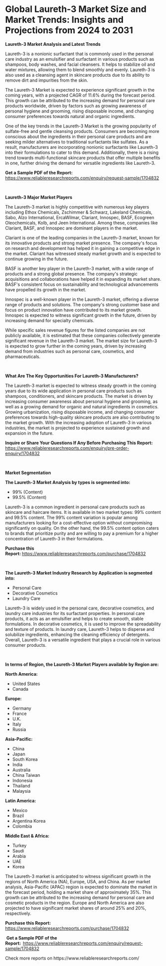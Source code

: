 <p><h1>Global Laureth-3 Market Size and Market Trends: Insights and Projections from 2024 to 2031</h1></p><p><strong>Laureth-3 Market Analysis and Latest Trends</strong></p>
<p><p>Laureth-3 is a nonionic surfactant that is commonly used in the personal care industry as an emulsifier and surfactant in various products such as shampoos, body washes, and facial cleansers. It helps to stabilize oil and water mixtures, allowing them to blend smoothly and evenly. Laureth-3 is also used as a cleansing agent in skincare products due to its ability to remove dirt and impurities from the skin.</p><p>The Laureth-3 Market is expected to experience significant growth in the coming years, with a projected CAGR of 11.6% during the forecast period. This growth can be attributed to the increasing demand for personal care products worldwide, driven by factors such as growing awareness of personal hygiene and grooming, rising disposable income, and changing consumer preferences towards natural and organic ingredients.</p><p>One of the key trends in the Laureth-3 Market is the growing popularity of sulfate-free and gentle cleansing products. Consumers are becoming more conscious about the ingredients in their personal care products and are seeking milder alternatives to traditional surfactants like sulfates. As a result, manufacturers are incorporating nonionic surfactants like Laureth-3 into their formulations to cater to this demand. Additionally, there is a rising trend towards multi-functional skincare products that offer multiple benefits in one, further driving the demand for versatile ingredients like Laureth-3.</p></p>
<p><strong>Get a Sample PDF of the Report:&nbsp;</strong> <a href="https://www.reliableresearchreports.com/enquiry/request-sample/1704832">https://www.reliableresearchreports.com/enquiry/request-sample/1704832</a></p>
<p>&nbsp;</p>
<p><strong>Laureth-3 Major Market Players</strong></p>
<p><p>The Laureth-3 market is highly competitive with numerous key players including Ethox Chemicals, Zschimmer & Schwarz, Lakeland Chemicals, Sabo, Alzo International, ErcaWilmar, Clariant, Innospec, BASF, Ecogreen Oleochemicals, Kolb, and Jeen International. Among these, companies like Clariant, BASF, and Innospec are dominant players in the market.</p><p>Clariant is one of the leading companies in the Laureth-3 market, known for its innovative products and strong market presence. The company's focus on research and development has helped it in gaining a competitive edge in the market. Clariant has witnessed steady market growth and is expected to continue growing in the future.</p><p>BASF is another key player in the Laureth-3 market, with a wide range of products and a strong global presence. The company's strategic acquisitions and collaborations have helped it in expanding its market share. BASF's consistent focus on sustainability and technological advancements have propelled its growth in the market.</p><p>Innospec is a well-known player in the Laureth-3 market, offering a diverse range of products and solutions. The company's strong customer base and focus on product innovation have contributed to its market growth. Innospec is expected to witness significant growth in the future, driven by increasing demand for specialty chemicals.</p><p>While specific sales revenue figures for the listed companies are not publicly available, it is estimated that these companies collectively generate significant revenue in the Laureth-3 market. The market size for Laureth-3 is expected to grow further in the coming years, driven by increasing demand from industries such as personal care, cosmetics, and pharmaceuticals.</p></p>
<p>&nbsp;</p>
<p><strong>What Are The Key Opportunities For Laureth-3 Manufacturers?</strong></p>
<p><p>The Laureth-3 market is expected to witness steady growth in the coming years due to its wide application in personal care products such as shampoos, conditioners, and skincare products. The market is driven by increasing consumer awareness about personal hygiene and grooming, as well as a growing demand for organic and natural ingredients in cosmetics. Growing urbanization, rising disposable income, and changing consumer preferences towards high-quality skincare products are also contributing to the market growth. With the increasing adoption of Laureth-3 in various industries, the market is projected to experience sustained growth and expansion in the future.</p></p>
<p><strong>Inquire or Share Your Questions If Any Before Purchasing This Report:</strong> <a href="https://www.reliableresearchreports.com/enquiry/pre-order-enquiry/1704832">https://www.reliableresearchreports.com/enquiry/pre-order-enquiry/1704832</a></p>
<p>&nbsp;</p>
<p><strong>Market Segmentation</strong></p>
<p><strong>The Laureth-3 Market Analysis by types is segmented into:</strong></p>
<p><ul><li>99% (Content)</li><li>99.5% (Content)</li></ul></p>
<p><p>Laureth-3 is a common ingredient in personal care products such as skincare and haircare items. It is available in two market types: 99% content and 99.5% content. The 99% content variation is popular among manufacturers looking for a cost-effective option without compromising significantly on quality. On the other hand, the 99.5% content option caters to brands that prioritize purity and are willing to pay a premium for a higher concentration of Laureth-3 in their formulations.</p></p>
<p><strong>Purchase this Report:&nbsp;</strong><a href="https://www.reliableresearchreports.com/purchase/1704832">https://www.reliableresearchreports.com/purchase/1704832</a></p>
<p>&nbsp;</p>
<p><strong>The Laureth-3 Market Industry Research by Application is segmented into:</strong></p>
<p><ul><li>Personal Care</li><li>Decorative Cosmetics</li><li>Laundry Care</li></ul></p>
<p><p>Laureth-3 is widely used in the personal care, decorative cosmetics, and laundry care industries for its surfactant properties. In personal care products, it acts as an emulsifier and helps to create smooth, stable formulations. In decorative cosmetics, it is used to improve the spreadability and texture of products. In laundry care, Laureth-3 helps to disperse and solubilize ingredients, enhancing the cleaning efficiency of detergents. Overall, Laureth-3 is a versatile ingredient that plays a crucial role in various consumer products.</p></p>
<p>&nbsp;</p>
<p><strong>In terms of Region, the Laureth-3 Market Players available by Region are:</strong></p>
<p>
    <p> <strong> North America: </strong>
        <ul>
            <li>United States</li>
            <li>Canada</li>
        </ul>
        </p> 
    <p> <strong> Europe: </strong>
        <ul>
            <li>Germany</li>
            <li>France</li>
            <li>U.K.</li>
            <li>Italy</li>
            <li>Russia</li>
        </ul>
        </p> 
    <p> <strong> Asia-Pacific: </strong>
        <ul>
            <li>China</li>
            <li>Japan</li>
            <li>South Korea</li>
            <li>India</li>
            <li>Australia</li>
            <li>China Taiwan</li>
            <li>Indonesia</li>
            <li>Thailand</li>
            <li>Malaysia</li>
        </ul>
        </p> 
    <p> <strong> Latin America: </strong>
        <ul>
            <li>Mexico</li>
            <li>Brazil</li>
            <li>Argentina Korea</li>
            <li>Colombia</li>
        </ul>
        </p> 
    <p> <strong> Middle East & Africa: </strong>
        <ul>
            <li>Turkey</li>
            <li>Saudi</li>
            <li>Arabia</li>
            <li>UAE</li>
            <li>Korea</li>
        </ul>
    </p>
    </p>
<p><p>The Laureth-3 market is anticipated to witness significant growth in the regions of North America (NA), Europe, USA, and China. As per market analysis, Asia-Pacific (APAC) region is expected to dominate the market in the forecast period, holding a market share of approximately 35%. This growth can be attributed to the increasing demand for personal care and cosmetic products in the region. Europe and North America are also projected to have significant market shares of around 25% and 20%, respectively.</p></p>
<p><strong>Purchase this Report: </strong><a href="https://www.reliableresearchreports.com/purchase/1704832">https://www.reliableresearchreports.com/purchase/1704832</a></p>
<p>&nbsp;<strong>Get a Sample PDF of the Report:&nbsp;&nbsp;</strong><a href="https://www.reliableresearchreports.com/enquiry/request-sample/1704832">https://www.reliableresearchreports.com/enquiry/request-sample/1704832</a></p>
<p><strong></strong></p>
<p>Check more reports on https://www.reliableresearchreports.com/</p>